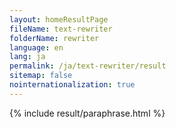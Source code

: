 ```yaml
---
layout: homeResultPage
fileName: text-rewriter
folderName: rewriter
language: en
lang: ja
permalink: /ja/text-rewriter/result
sitemap: false
nointernationalization: true
---
```

{% include result/paraphrase.html %}

<script src="/js/result/paraprashing.js" data-foldername="{{page.folderName}}" data-lang="{{page.lang}}"></script>
